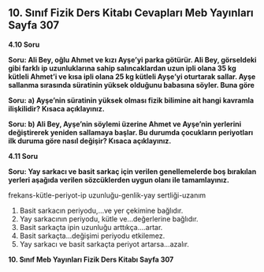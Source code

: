## 10. Sınıf Fizik Ders Kitabı Cevapları Meb Yayınları Sayfa 307

**4.10 Soru**

**Soru: Ali Bey, oğlu Ahmet ve kızı Ayşe’yi parka götürür. Ali Bey, görseldeki gibi farklı ip uzunluklarına sahip salıncaklardan uzun ipli olana 35 kg kütleli Ahmet’i ve kısa ipli olana 25 kg kütleli Ayşe’yi oturtarak sallar. Ayşe sallanma sırasında süratinin yüksek olduğunu babasına söyler. Buna göre**

**Soru: a) Ayşe’nin süratinin yüksek olması fizik bilimine ait hangi kavramla ilişkilidir? Kısaca açıklayınız.**

**Soru: b) Ali Bey, Ayşe’nin söylemi üzerine Ahmet ve Ayşe’nin yerlerini değiştirerek yeniden sallamaya başlar. Bu durumda çocukların periyotları ilk duruma göre nasıl değişir? Kısaca açıklayınız.**

**4.11 Soru**

**Soru: Yay sarkacı ve basit sarkaç için verilen genellemelerde boş bırakılan yerleri aşağıda verilen sözcüklerden uygun olanı ile tamamlayınız.**

frekans-kütle-periyot-ip uzunluğu-genlik-yay sertliği-uzanım

1. Basit sarkacın periyodu,…ve yer çekimine bağlıdır.  
 2. Yay sarkacının periyodu, kütle ve…değerlerine bağlıdır.  
 3. Basit sarkaçta ipin uzunluğu arttıkça….artar.  
 4. Basit sarkaçta…değişimi periyodu etkilemez.  
 5. Yay sarkacı ve basit sarkaçta periyot artarsa…azalır.

**10. Sınıf Meb Yayınları Fizik Ders Kitabı Sayfa 307**